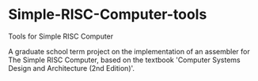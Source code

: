 # Simple-RISC-Computer-tools
Tools for Simple RISC Computer

A graduate school term project on the implementation of an assembler for The Simple RISC Computer, based on the textbook 'Computer Systems Design and Architecture (2nd Edition)'. 
